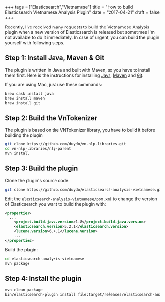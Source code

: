 +++
tags = ["Elasticsearch","Vietnamese"]
title = "How to build Elasticsearch Vietnamese Analysis Plugin"
date = "2017-04-21"
draft = false
+++

Recently, I've received many requests to build the Vietnamese Analysis plugin when a new version of Elasticsearch is released but sometimes I'm not available to do it immediately. In case of urgent, you can build the plugin yourself with following steps.

<!--more-->

## Step 1: Install Java, Maven & Git
The plugin is written in Java and built with Maven, so you have to install them first. Here is the instructions for installing  [Java](https://www.java.com/en/download/help/download_options.xml), [Maven](https://maven.apache.org/install.html) and [Git](https://www.atlassian.com/git/tutorials/install-git).

If you are using Mac, just use these commands:
```sh
brew cask install java
brew install maven
brew install git
```
## Step 2: Build the VnTokenizer
The plugin is based on the VNTokenizer library, you have to build it before building the plugin
```sh
git clone https://github.com/duydo/vn-nlp-libraries.git
cd vn-nlp-libraries/nlp-parent
mvn install
```
## Step 3: Build the plugin
Clone the plugin's source code:
```sh
git clone https://github.com/duydo/elasticsearch-analysis-vietnamese.git
```

Edit the `elasticsearch-analysis-vietnamese/pom.xml` to change the version of Elasticsearch you want to build the plugin with:
```xml
<properties>
  ...
    <project.build.java.version>1.8</project.build.java.version>
    <elasticsearch.version>5.2.1</elasticsearch.version>
    <lucene.version>6.4.1</lucene.version>
    ...
</properties>
```
Build the plugin:
```sh
cd elasticsearch-analysis-vietnamese
mvn package
```

## Step 4: Install the plugin
```sh
mvn clean package
bin/elasticsearch-plugin install file:target/releases/elasticsearch-analysis-vietnamese-5.2.1.zip
```
